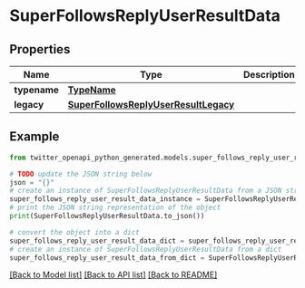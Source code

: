# SuperFollowsReplyUserResultData


## Properties

Name | Type | Description | Notes
------------ | ------------- | ------------- | -------------
**typename** | [**TypeName**](TypeName.md) |  | 
**legacy** | [**SuperFollowsReplyUserResultLegacy**](SuperFollowsReplyUserResultLegacy.md) |  | 

## Example

```python
from twitter_openapi_python_generated.models.super_follows_reply_user_result_data import SuperFollowsReplyUserResultData

# TODO update the JSON string below
json = "{}"
# create an instance of SuperFollowsReplyUserResultData from a JSON string
super_follows_reply_user_result_data_instance = SuperFollowsReplyUserResultData.from_json(json)
# print the JSON string representation of the object
print(SuperFollowsReplyUserResultData.to_json())

# convert the object into a dict
super_follows_reply_user_result_data_dict = super_follows_reply_user_result_data_instance.to_dict()
# create an instance of SuperFollowsReplyUserResultData from a dict
super_follows_reply_user_result_data_from_dict = SuperFollowsReplyUserResultData.from_dict(super_follows_reply_user_result_data_dict)
```
[[Back to Model list]](../README.md#documentation-for-models) [[Back to API list]](../README.md#documentation-for-api-endpoints) [[Back to README]](../README.md)



